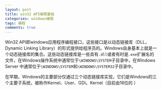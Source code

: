 ```yaml
---
layout: post
title: win32 API编程基础
categories: windows编程
tags: 编程
comments: true
---
```


Win32 API即windows应用程序编程接口，这些接口是以动态链接库（DLL，Dynamic Linking Library）的形式提供给程序员的。Windows自身基本上就是一个动态链接库的集合。这些动态链接库是一些具有`.dll`或者有时是`.exe`扩展名的文件，在Windows操作系统中通常位于`\WINDOWS\SYSTEM`子目录中，在Windows Server 中通常位于`\WINDOWS\SYSTEM`和`\WINDOWS\SYSTEM32`子目录中。

在早期，Windows的主要部分仅通过三个动态链接库实现，它们是Windows的三个主要子系统，被称作Kernel、User、GDI。Kernel（目前由16位的 ）
